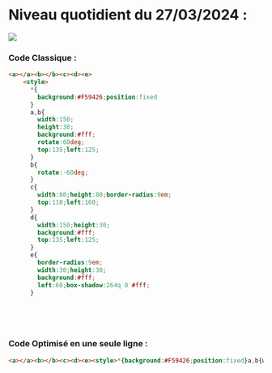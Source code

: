 # Niveau quotidient du 27/03/2024 : 

<img src = "https://firebasestorage.googleapis.com/v0/b/cssbattleapp.appspot.com/o/user%2Fummd3POvEDfFyeFvVdOMG3OOrwE2%2Ftargets%2Ftarget_ivNumRK.png?alt=media">


### Code Classique :  

```html 
<a></a><b></b><c><d><e>
    <style>
      *{
        background:#F59426;position:fixed
      }
      a,b{
        width:150;
        height:30;
        background:#fff;
        rotate:60deg;
        top:135;left:125;
      }
      b{
        rotate:-60deg;
      }
      c{
        width:80;height:80;border-radius:9em;
        top:110;left:160;
      }
      d{
        width:150;height:30;
        background:#fff;
        top:135;left:125;
      }
      e{
        border-radius:9em;
        width:30;height:30;
        background:#fff;
        left:60;box-shadow:264q 0 #fff;
      }    

  
```

<br>

### Code Optimisé en une seule ligne : 

```html 
<a></a><b></b><c><d><e><style>*{background:#F59426;position:fixed}a,b{width:150;height:30;background:#fff;rotate:60deg;top:135;left:125}b{rotate:-60deg}c{width:80;height:80;border-radius:9em;top:110;left:160}d{width:150;height:30;background:#fff;top:135;left:125}e{border-radius:9em;width:30;height:30;background:#fff;left:60;box-shadow:264q 0#fff


```